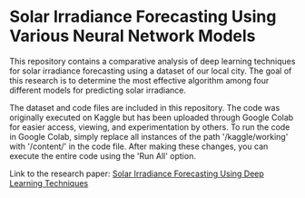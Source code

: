 # Solar Irradiance Forecasting Using Various Neural Network Models

This repository contains a comparative analysis of deep learning techniques for solar irradiance forecasting using a dataset of our local city. The goal of this research is to determine the most effective algorithm among four different models for predicting solar irradiance.

The dataset and code files are included in this repository. The code was originally executed on Kaggle but has been uploaded through Google Colab for easier access, viewing, and experimentation by others. To run the code in Google Colab, simply replace all instances of the path '/kaggle/working' with '/content/' in the code file. After making these changes, you can execute the entire code using the 'Run All' option.

Link to the research paper: [Solar Irradiance Forecasting Using Deep Learning Techniques](https://www.mdpi.com/2673-4591/46/1/15)
